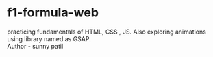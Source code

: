 # f1-formula-web
practicing fundamentals of HTML, CSS , JS. Also exploring animations using library named as GSAP.<br>
Author - sunny patil
